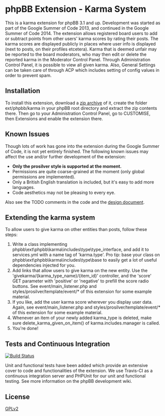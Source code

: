 phpBB Extension - Karma System
==============================

This is a karma extension for phpBB 3.1 and up. Development was started as part of the Google Summer of Code 2013, and continued in the Google Summer of Code 2014. The extension allows registered board users to add or subtract points from other users' karma scores by rating their posts. The karma scores are displayed publicly in places where user info is displayed (next to posts, on their profiles etcetera). Karma that is deemed unfair may be reported to the board moderators, who may then edit or delete the reported karma in the Moderator Control Panel.
Through Administration Control Panel, it is possible to view all given karma. Also, General Settings can be taken care of through ACP which includes setting of config values in order to prevent spam.


Installation
------------

To install this extension, download a [zip archive](https://github.com/marc1706/phpbb3-ext-karma/archive/master.zip) of it, create the folder ext/phpbb/karma in your phpBB root directory and extract the zip contents there. Then go to your Administration Control Panel, go to CUSTOMISE, then Extensions and enable the extension there.


Known Issues
------------

Though lots of work has gone into the extension during the Google Summer of Code, it is not yet entirely finished. The following known issues may affect the use and/or further development of the extension:

* **Only the prosilver style is supported at the moment.**
* Permissions are quite coarse-grained at the moment (only global permissions are implemented).
* Only a British English translation is included, but it's easy to add more languages.
* Code aesthetics may not be pleasing to every eye.

Also see the TODO comments in the code and the [design document](https://docs.google.com/document/d/1bTk5EDqtDMWwS0uMfG-93AMS8PQJJORvCsiyrelgPdg/edit?usp=sharing).


Extending the karma system
--------------------------

To allow users to give karma on other entities than posts, follow these steps:

1. Write a class implementing phpbb\ext\phpbb\karma\includes\type\type_interface, and add it to services.yml with a name tag of 'karma.type'. Pro tip: base your class on phpbb\ext\phpbb\karma\includes\type\base to easily get a lot of useful dependencies injected for you.
2. Add links that allow users to give karma on the new entity. Use the 'givekarma/{karma_type_name}/{item_id}' controller, and the 'score' GET parameter with 'positive' or 'negative' to prefill the score radio buttons. See event/main_listener.php and styles/prosilver/template/event/* of this extension for some example material.
3. If you like, add the user karma score wherever you display user data. Again, see event/main_listener.php and styles/prosilver/template/event/* of this extension for some example material.
4. Whenever an item of your newly added karma_type is deleted, make sure delete_karma_given_on_item() of karma.includes.manager is called.
5. You're done!


Tests and Continuous Integration
--------------------------------

[![Build Status](https://travis-ci.org/marc1706/phpbb3-ext-karma.png?branch=master)](https://travis-ci.org/marc1706/phpbb3-ext-karma)

Unit and functional tests have been added which provide an extensive cover to code and functionalities of the extension. We use Travis-CI as a continuous integration server and PHPUnit for our unit and functional testing. See more information on the phpBB development wiki.


License
-------
[GPLv2](license.txt)
